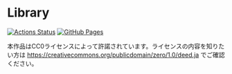 # Library
[![Actions Status](https://github.com/tkmst201/Library/workflows/verify/badge.svg)](https://github.com/tkmst201/Library/actions)
[![GitHub Pages](https://img.shields.io/static/v1?label=GitHub+Pages&message=+&color=brightgreen&logo=github)](https://tkmst201.github.io/Library/) 

本作品はCC0ライセンスによって許諾されています。ライセンスの内容を知りたい方は https://creativecommons.org/publicdomain/zero/1.0/deed.ja でご確認ください。